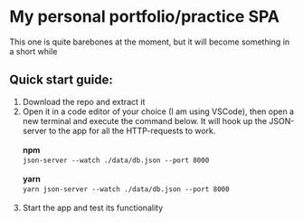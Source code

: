 # My personal portfolio/practice SPA
This one is quite barebones at the moment, but it will become something in a short while

## Quick start guide:
1. Download the repo and extract it
2. Open it in a code editor of your choice (I am using VSCode), then open a new terminal and execute the command below. It will hook up the JSON-server to the app for all the HTTP-requests to work.<br/><br/>
**npm**<br/>
````json-server --watch ./data/db.json --port 8000````<br/><br/>
**yarn**<br/>
````yarn json-server --watch ./data/db.json --port 8000````<br/><br/>
3. Start the app and test its functionality
